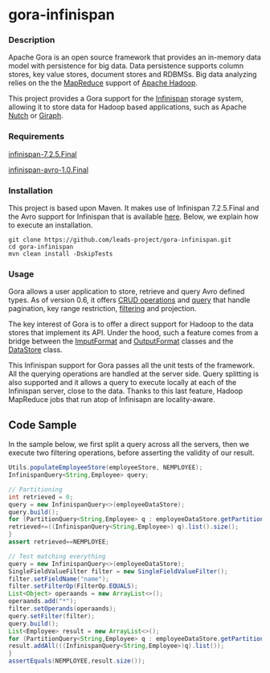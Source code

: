 # gora-infinispan

### Description 

Apache Gora is an open source framework that provides an in-memory data model with persistence for big data. Data persistence supports column stores, key value stores, document stores and RDBMSs. Big data analyzing relies on the the [MapReduce](https://en.wikipedia.org/wiki/MapReduce) support of [Apache Hadoop](https://hadoop.apache.org/).

This project provides a Gora support for the [Infinispan](http://infinispan.org) storage system, allowing it to store data for Hadoop based applications, such as Apache [Nutch](http://nutch.apache.org/) or [Giraph](http://giraph.apache.org/).

### Requirements

[infinispan-7.2.5.Final](https://www.infinispan.org)

[infinispan-avro-1.0.Final](https://github.com/leads-project/infinispan-avro)

### Installation 

This project is based upon Maven. It makes use of Infinispan 7.2.5.Final and the Avro support for Infinispan that is available [here](https://github.com/leads-project/infinispan-avro). Below, we explain how to execute an installation.

```
git clone https://github.com/leads-project/gora-infinispan.git
cd gora-infinispan
mvn clean install -DskipTests
```

### Usage

Gora allows a user application to store, retrieve and query Avro defined types. As of version 0.6, it offers [CRUD operations](http://gora.apache.org/current/api/apidocs-0.6/org/apache/gora/store/DataStore.html) and [query](http://gora.apache.org/current/api/apidocs-0.6/org/apache/gora/query/Query.html) that handle pagination, key range restriction, [filtering](http://gora.apache.org/current/api/apidocs-0.6/org/apache/gora/filter/Filter.html) and projection. 

The key interest of Gora is to offer a direct support for Hadoop to the data stores that implement its API. Under the hood, such a feature comes from a bridge between the [ImputFormat](http://gora.apache.org/current/api/apidocs-0.6/org/apache/gora/mapreduce/GoraInputFormat.html) and [OutputFormat](http://gora.apache.org/current/api/apidocs-0.6/org/apache/gora/mapreduce/GoraOutputFormat.html) classes and the [DataStore](http://gora.apache.org/current/api/apidocs-0.6/org/apache/gora/store/DataStore.html) class.

This Infinispan support for Gora passes all the unit tests of the framework. All the querying operations are handled at the server side. Query splitting is also supported and it allows a query to execute locally at each of the Infinispan server, close to the data. Thanks to this last feature, Hadoop MapReduce jobs that run atop of Infinisapn are locality-aware. 

## Code Sample

In the sample below, we first split a query across all the servers, then we execute two filtering operations, before asserting the validity of our result.

```java
Utils.populateEmployeeStore(employeeStore, NEMPLOYEE);
InfinispanQuery<String,Employee> query;

// Partitioning
int retrieved = 0;
query = new InfinispanQuery<>(employeeDataStore);
query.build();
for (PartitionQuery<String,Employee> q : employeeDataStore.getPartitions(query)) {
retrieved+=((InfinispanQuery<String,Employee>) q).list().size();
}
assert retrieved==NEMPLOYEE;

// Test matching everything
query = new InfinispanQuery<>(employeeDataStore);
SingleFieldValueFilter filter = new SingleFieldValueFilter();
filter.setFieldName("name");
filter.setFilterOp(FilterOp.EQUALS);
List<Object> operaands = new ArrayList<>();
operaands.add("*");
filter.setOperands(operaands);
query.setFilter(filter);
query.build();
List<Employee> result = new ArrayList<>();
for (PartitionQuery<String,Employee> q : employeeDataStore.getPartitions(query)) {
result.addAll(((InfinispanQuery<String,Employee>)q).list());
}
assertEquals(NEMPLOYEE,result.size());
```
